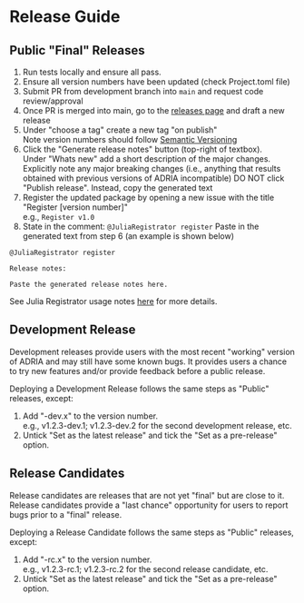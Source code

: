 # Release Guide

## Public "Final" Releases

1. Run tests locally and ensure all pass.
2. Ensure all version numbers have been updated (check Project.toml file)
3. Submit PR from development branch into `main` and request code review/approval
4. Once PR is merged into main, go to the [releases page](https://github.com/open-AIMS/ADRIA.jl/releases) and draft a new release
5. Under "choose a tag" create a new tag "on publish"  
   Note version numbers should follow [Semantic Versioning](https://semver.org/)
6. Click the "Generate release notes" button (top-right of textbox).  
   Under "Whats new" add a short description of the major changes.  
   Explicitly note any major breaking changes (i.e., anything that results obtained with previous versions of ADRIA incompatible)
   DO NOT click "Publish release". Instead, copy the generated text
7. Register the updated package by opening a new issue with the title "Register [version number]"  
   e.g., `Register v1.0`
8. State in the comment: `@JuliaRegistrator register`
   Paste in the generated text from step 6 (an example is shown below)

```
@JuliaRegistrator register

Release notes:

Paste the generated release notes here.
```


See Julia Registrator usage notes [here](https://github.com/JuliaComputing/Registrator.jl?installation_id=32448289&setup_action=install#details-for-triggering-juliaregistrator-for-step-2-above) for more details.


## Development Release

Development releases provide users with the most recent "working" version of ADRIA and may still have some known bugs.
It provides users a chance to try new features and/or provide feedback before a public release.

Deploying a Development Release follows the same steps as "Public" releases, except:

1. Add "-dev.x" to the version number.  
   e.g., v1.2.3-dev.1; v1.2.3-dev.2 for the second development release, etc.
2. Untick "Set as the latest release" and tick the "Set as a pre-release" option.


## Release Candidates

Release candidates are releases that are not yet "final" but are close to it. Release candidates provide a "last chance" opportunity
for users to report bugs prior to a "final" release.

Deploying a Release Candidate follows the same steps as "Public" releases, except:

1. Add "-rc.x" to the version number.  
   e.g., v1.2.3-rc.1; v1.2.3-rc.2 for the second release candidate, etc.
2. Untick "Set as the latest release" and tick the "Set as a pre-release" option.

